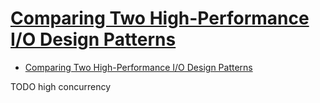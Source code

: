 # [Comparing Two High-Performance I/O Design Patterns](https://www.artima.com/articles/io_design_patterns.html)

- [Comparing Two High-Performance I/O Design Patterns](#comparing-two-high-performance-io-design-patterns)











TODO high concurrency